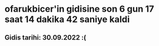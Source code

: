 # ofarukbicer'in gidisine son 6 gun 17 saat 14 dakika 42 saniye kaldi

## Gidis tarihi: 30.09.2022 :(